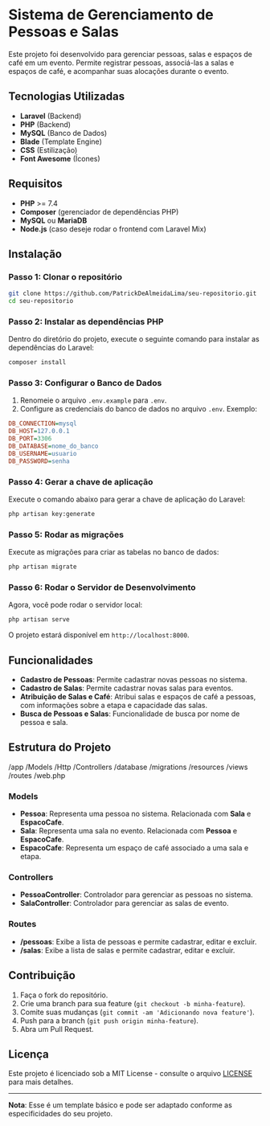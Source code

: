 # Sistema de Gerenciamento de Pessoas e Salas

Este projeto foi desenvolvido para gerenciar pessoas, salas e espaços de café em um evento. Permite registrar pessoas, associá-las a salas e espaços de café, e acompanhar suas alocações durante o evento.

## Tecnologias Utilizadas

- **Laravel** (Backend)  
- **PHP** (Backend)  
- **MySQL** (Banco de Dados)  
- **Blade** (Template Engine)  
- **CSS** (Estilização)  
- **Font Awesome** (Ícones)
  
## Requisitos

- **PHP** >= 7.4  
- **Composer** (gerenciador de dependências PHP)  
- **MySQL** ou **MariaDB**  
- **Node.js** (caso deseje rodar o frontend com Laravel Mix)

## Instalação

### Passo 1: Clonar o repositório

```bash
git clone https://github.com/PatrickDeAlmeidaLima/seu-repositorio.git
cd seu-repositorio
```

### Passo 2: Instalar as dependências PHP

Dentro do diretório do projeto, execute o seguinte comando para instalar as dependências do Laravel:

```bash
composer install
```

### Passo 3: Configurar o Banco de Dados

1. Renomeie o arquivo `.env.example` para `.env`.
2. Configure as credenciais do banco de dados no arquivo `.env`. Exemplo:

```ini
DB_CONNECTION=mysql
DB_HOST=127.0.0.1
DB_PORT=3306
DB_DATABASE=nome_do_banco
DB_USERNAME=usuario
DB_PASSWORD=senha
```

### Passo 4: Gerar a chave de aplicação

Execute o comando abaixo para gerar a chave de aplicação do Laravel:

```bash
php artisan key:generate
```

### Passo 5: Rodar as migrações

Execute as migrações para criar as tabelas no banco de dados:

```bash
php artisan migrate
```

### Passo 6: Rodar o Servidor de Desenvolvimento

Agora, você pode rodar o servidor local:

```bash
php artisan serve
```

O projeto estará disponível em `http://localhost:8000`.

## Funcionalidades

- **Cadastro de Pessoas**: Permite cadastrar novas pessoas no sistema.  
- **Cadastro de Salas**: Permite cadastrar novas salas para eventos.  
- **Atribuição de Salas e Café**: Atribui salas e espaços de café a pessoas, com informações sobre a etapa e capacidade das salas.  
- **Busca de Pessoas e Salas**: Funcionalidade de busca por nome de pessoa e sala.
  
## Estrutura do Projeto

/app /Models /Http /Controllers /database /migrations /resources /views /routes /web.php

### Models

- **Pessoa**: Representa uma pessoa no sistema. Relacionada com **Sala** e **EspacoCafe**.
- **Sala**: Representa uma sala no evento. Relacionada com **Pessoa** e **EspacoCafe**.
- **EspacoCafe**: Representa um espaço de café associado a uma sala e etapa.
  
### Controllers

- **PessoaController**: Controlador para gerenciar as pessoas no sistema.
- **SalaController**: Controlador para gerenciar as salas de evento.

### Routes

- **/pessoas**: Exibe a lista de pessoas e permite cadastrar, editar e excluir.
- **/salas**: Exibe a lista de salas e permite cadastrar, editar e excluir.

## Contribuição

1. Faça o fork do repositório.
2. Crie uma branch para sua feature (`git checkout -b minha-feature`).
3. Comite suas mudanças (`git commit -am 'Adicionando nova feature'`).
4. Push para a branch (`git push origin minha-feature`).
5. Abra um Pull Request.

## Licença

Este projeto é licenciado sob a MIT License - consulte o arquivo [LICENSE](LICENSE) para mais detalhes.

---

**Nota**: Esse é um template básico e pode ser adaptado conforme as especificidades do seu projeto.

